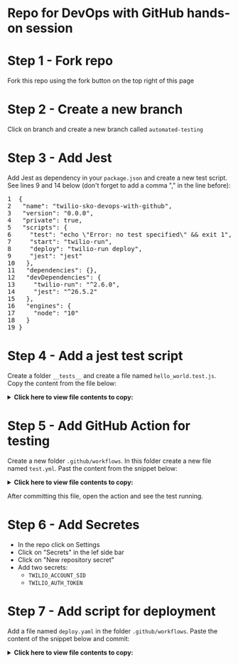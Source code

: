 # Repo for DevOps with GitHub hands-on session

# Step 1 - Fork repo 

Fork this repo using the fork button on the top right of this page

# Step 2 - Create a new branch 

Click on branch and create a new branch called `automated-testing`

# Step 3 - Add Jest

Add Jest as dependency in your `package.json` and create a new test script. See lines 9 and 14 below (don't forget to add a comma "," in the line before):

<pre>
1  {
2   "name": "twilio-sko-devops-with-github",
3   "version": "0.0.0",
4   "private": true,
5   "scripts": {
6     "test": "echo \"Error: no test specified\" && exit 1",
7     "start": "twilio-run",
8     "deploy": "twilio-run deploy",
9     "jest": "jest"
10   },
11   "dependencies": {},
12   "devDependencies": {
13     "twilio-run": "^2.6.0",
14     "jest": "^26.5.2"
15   },
16   "engines": {
17     "node": "10"
18   }
19 }
</pre>

# Step 4 - Add a jest test script

Create a folder `__tests__` and create a file named `hello_world.test.js`. Copy the content from the file below: 

<details>
        <summary><b>Click here to view file contents to copy:</b></summary>
 
 ```javascript
 const Twilio = require('twilio');

describe('Test voice response TwiML', () => {
  beforeAll(() => {
    global.Twilio = Twilio;
  });

  it('returns "Hello World" TwiML response', (done) => {
    const tokenFunction = require('../functions/hello-world').handler;

    const callback = (err, twimlResponse) => {
      expect(twimlResponse.toString()).toBe(
        '<?xml version="1.0" encoding="UTF-8"?><Response><Say>Hello World!</Say></Response>'
      );
      done();
    };

    tokenFunction(null, {}, callback);
  });
});
```
 </details>
 
 # Step 5 - Add GitHub Action for testing
 
 Create a new folder `.github/workflows`. In this folder create a new file named `test.yml`. Past the content from the snippet below: 
 
 <details>
        <summary><b>Click here to view file contents to copy:</b></summary>
 
 ```yaml
 name: Twilio Serverless testing

on: [pull_request, push]

jobs:
  test:
    runs-on: ${{ matrix.os }}
    strategy:
      matrix:
        os: [macos-latest]
        node-version: [10]

    steps:
      - name: Checkout code
        uses: actions/checkout@v1
      - name: Use Node.js version ${{ matrix.node-version }}
        uses: actions/setup-node@v1
        with:
          node-version: ${{ matrix.node-version }}
      - name: npm install, build, and test
        run: |
          npm install
          npm run jest
        env:
          CI: true
 ```
 
 </details>
 
 After committing this file, open the action and see the test running. 
 
 # Step 6 - Add Secretes
 
 * In the repo click on Settings 
 * Click on "Secrets" in the lef side bar
 * Click on "New repository secret"
 * Add two secrets: 
   * `TWILIO_ACCOUNT_SID`
   * `TWILIO_AUTH_TOKEN`
 
 # Step 7 - Add script for deployment 
 
Add a file named `deploy.yaml` in the folder `.github/workflows`. Paste the content of the snippet below and commit: 
<details>
        <summary><b>Click here to view file contents to copy:</b></summary>

```yaml
name: Deployment to Twilio Serverless

on:
  push:
    branches:
      - main

jobs:
  deploy:
    runs-on: ${{ matrix.os }}
    strategy:
      matrix:
        os: [macos-latest]
        node-version: [10]

    steps:
      - name: Checkout code
        uses: actions/checkout@v1
      - name: Use Node.js ${{ matrix.node-version }}
        uses: actions/setup-node@v1
        with:
          node-version: ${{ matrix.node-version }}
      - name: npm install and deploy
        run: |
          npm install
          npm run deploy -- --account-sid ${{secrets.TWILIO_ACCOUNT_SID}} --auth-token ${{secrets.TWILIO_AUTH_TOKEN}} --override-existing-project
        env:
          CI: true

```
<details>
        
# Step 8 - Create a new deployment
        
* Switch to `main` branch 
* Click on "Compare & pull request"
* Wait for the test to be executed 
* Click on merge 
        

